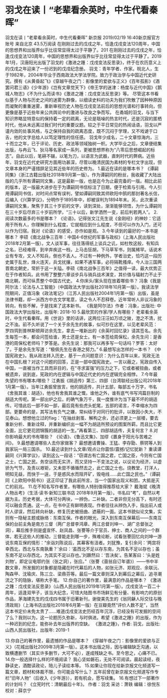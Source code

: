 # 羽戈在读丨“老辈看余英时，中生代看秦晖”

羽戈在读丨“老辈看余英时，中生代看秦晖”
新京报
2019/02/19 16:40新京报官方账号  来自北京
43.5万阅读
在刚刚过去的戊戌之年，恰逢戊戌变法120周年，中国的思想界和出版界似乎比往常显得太过于平静了。201
在刚刚过去的戊戌之年，恰逢戊戌变法120周年，中国的思想界和出版界似乎比往常显得太过于平静了。2019年1月，汉唐阳光出版了羽戈的《激进之踵：戊戌变法反思录》，终于在农历意义上的戊戌之年迎来了一份迟到的戊戌纪念册。
羽戈：青年学者、作家。皖北人，生于1982年，2004年毕业于西南政法大学法学院。致力于政治学与中国近代史研究。撰有《从黄昏起飞》《穿越午夜之门：影像里的爱欲与正义》《百年孤影》《酒罢问君三语》《少年游》《岂有文章觉天下》《帝王学的迷津：杨度与近代中国》《鹅城人物志》《不为什么而读书》《激进之踵：戊戌变法反思录》等。
尽管这本书看似基于人物与历史之间的迷雾为群像，以细读史料的功夫为我们吹散了因种种原因而凝聚的重重迷雾，重新审视历史人物在戊戌变法前后的思想光谱和行事转向，但更像是基于近些年来公共舆论中的激进与改良之争而写。
在甬城的羽戈，与当下知识界略显特意似的保持着一定的疏离，无论是聒噪的热言时代，还是沉寂的匿栖时代，他从未远离过我们时代的重要议题。较之于平日常见的热闹话语，羽戈以严谨内敛的处事风格，与之保持自我的疏离态度，既不沉闷于学理，又不戏谑于口舌，他的文字总给人以笃定理性的信任感。
羽戈年少成名，二十文章惊海内，三十而立之年，已于评论、历史、政法等领域独树一帜。大学毕业之后，文章便结集出版，与冉云飞、狄马等名家成一系列，更被思想界称为“八零后思想崛起的标志”。自此以后，笔耕不辍，以笔为刀，以语言为武器，直刺时代的弊病。近些年，羽戈在近代史研究方面用功甚深，尽管以晚清民国为素材的专栏文字出现，但文章本身的严谨措辞足见其近些年的历史修为。
1.最近在读的是哪本书？
《谭嗣同集》（浙江古籍出版社2018年9月第一版）。作为谭嗣同的粉丝，我收藏了大陆出版的几乎所有谭嗣同文集，这是最新一版，也是迄今为止最完备的一版。相比此前的版本，这一版最大进步在于为谭嗣同书信标注了日期，便于检索与引用。今人引用谭嗣同书信，对时间点常有误判，譬如谭嗣同致其师欧阳中鹄的那封著名长信，后编入《兴算学议》，分明作于1895年中，却被误判为1894年末。另，此次重读谭嗣同文集，聚焦于其三十岁前的文字，读到深处，渐渐能够领悟，为什么谭嗣同在三十岁后尽弃三十岁前所学，“三十以后，新学洒然一变，前后判若两人”。
2.阅读次数最多的书是哪本？
《论语》。记得张文江先生说《金刚经》的神妙：它适用于所有人，你理解到什么程度，它就相应到什么程度，不但可以作为入门，还可以作为归宿。我对《论语》的感受，亦作如是观。
3.今年读到的最好的一本书是哪本？
李硕《南北战争三百年：中国4-6世纪的军事与政权》（上海人民出版社2018年2月第一版）。文人谈军事，往往落得纸上谈兵之讥，如杜牧这般，有知兵之名，已经难得，到辛弃疾这一档，上马击狂胡，下马草军书，则属稀罕。话说术业有专攻，文人不知兵，倒也不丢人。不过有一种例外，学者治史，恰巧这一段历史属于乱世，烽火连天，兵戈扰攘，如果不通军事，必将隔靴搔痒。今人治三国两晋南北朝史，常折于这一关隘。李硕《南北战争三百年》之值得一读，最大优势正在于作者知兵。此书用了整整六章谈步兵与骑兵战术演变，其价值与辐射力不止于南北朝，而可纵贯整个中国古代史。
4.你床头/案头现在放着哪些书？
冯象《我是阿尔法：论法与人工智能》（中国政法大学出版社2018年10月第一版）。我读法学院期间，正值冯象《政法笔记》（江苏人民出版社2004年1月第一版）出版，虽是法律书籍，却一派西方中古文学笔意，读之令人不忍释卷。近年常听人非议冯象的转向，有些不解，于是找来了这本新书。
《我是阿尔法》作者：冯象，出版社: 中国政法大学出版社，出版年: 2018-10
5.最欣赏的作家/学人有哪些？
老辈看余英时，中生代看秦晖。用《世说》里的话讲，这两位汪汪如万顷之陂，澄之不清，扰之不浊。前不久听说了一个关于余先生的故事，似可抄在这里，以见老辈风范：
罗四鸰到普林斯顿拜访余先生，拿去一堆新出的《余英时回忆录》请其签名。余先生每签一本，都会问签给谁，男士还是女士。有一本签给周保松，余先生问：是香港的周保松老师吗？罗答是。余先生说：那我可以再多写一句话吗？罗答：太好了。于是余先生写道：“极佩先生在香港之努力。”
6.最想写出怎样的一本书？
《中国宪政史》。我从政法转入历史，基于一点问题意识：为什么百年以来，宪政无法在中国扎根？对这个问题的回答，正是一部中国宪政史。一言以蔽之，宪政自传入中国，一直被当作工具而非目的，在“寻求富强”的压力之下，它或者被扭曲，或者被遗弃，说到底，宪政的内在逻辑与中国近代史的内在逻辑完全相悖。
7.今年最失望的书有哪本/哪些？
江勇振《胡适传》第三、四部（台湾联经出版公司2018年1月第一版）。当年江勇振曾放言，他的胡适传，共计五部，每部五十万字，书名《舍我其谁：胡适》，他也有舍我其谁之慨，谁他之外，谁有底气书写鸿篇巨制的胡适大传呢。第一部出炉之后，的确气象万千，我一度推许为当下最不坏的胡适传。可惜此后一部不如一部，最后竟有些虎头蛇尾，五部的诺言，不幸缩水为四部。更要命的是，其写法有负气之嫌，常纠结于对同行的批评，以致因小失大，不见泰山。想想他立过的flag：“在抽丝剥茧、解构之余，还必须更上一层楼，要去重新分析、重新诠释，并重新编织出一幅不为胡适所预设的图案所羁，而且比它更全面，比它更花团锦簇的胡适的一生。”再看第三、四部胡适传，夫复何言？
8.对你影响最大的书有哪些？
《论语》、《鲁迅文集》、加缪《置身于阳光与苦难之间》。
9.最想邀请哪些人去你家做客？
最想邀请曹操、王猛、李存勖、蔡锷等人到我家玩一局三国杀。
10.最近读到什么文章/观点让你震惊/震撼/记忆犹新？
重读谭嗣同《兴算学议》，读到这么一段话：“窃谓古有亡国之君，亡国之臣，今则有亡国之士，亡国之民。务空谈而无实济，而又坚持一不变法之说，以议论为经济，以虚骄为气节，及责以艰钜，又未尝不循循然去之，此亡国之士也。烧教堂，打洋人，明知无益，而快于一逞，于是惑风水而阻开矿，毁电线……此亡国之民也。”（谭嗣同《上欧阳中鹄书》）这正印证了我此前所言，当一个国家出现义和团，大抵是灭亡的前兆。
11.在不知名写作者里，有哪些人特别值得推荐给大家？
戴海斌《晚清人物丛考》（生活·读书·新知三联书店 2018年9月第一版）。书名曰“考”，自然以考据为主。历史考据，大体可分两块，一辨伪，二补缺。二者非但无分高下，有时还可以融会贯通。这一点，在书中正有鲜明表现。作者往往从辨伪入手，指出前人或时人谬误，然后转向补缺，修复历史被扭曲、遮蔽的一面。这本书貌似论文集，实则有一隐秘主题或脉络：东南互保。作者的眼光，深入到东南互保幕后——东南互保的台前主角是南方三督（两广总督李鸿章、两江总督刘坤一、湖广总督张之洞），幕后推手则是盛宣怀、赵凤昌、张謇等介于官员、绅士、商人之间的一个群体，若无这些人的推动，三督能走到哪一步，殊难论断，试看张謇回忆向刘坤一游说东南互保的情形：“余诣刘陈说后，其幕客有沮者。刘犹豫，复引余问：‘两宫将幸西北，西北与东南孰重？’余曰：‘虽西北不足以存东南，为其名不足以存也；虽东南不足以存西北，为其实不足以存也。’刘蹶然曰：‘吾决矣’。告某客曰：‘头是姓刘物’。即定议电鄂约张（张之洞），张应。”（张謇《啬翁自订年谱》）——书中半数文章，所发掘的对象都是隐藏在时代幕后的人物，如张元济、郑观应、余联沅、陶森甲、沈瑜庆、陈三立、梁鼎芬等。最后一篇文章则深入到幕后之幕后，追寻潮流之下的隐脉，堪称大手笔。
12.你自己的著作里，最满意的作品是哪本？
《激进之踵：戊戌变法反思录》（山西人民出版社2019年1月第一版）。戊戌变法一百二十周年，适逢双甲子，该当大纪念，可惜大陆图书市场鲜见有分量、有影响力的原创作品，茅海建先生的戊戌四书属于旧著新刊，谢俊美先生的《翁同龢人际交往与晚清政局》（上海书店出版社2018年6月第一版）在豆瓣竟然“评价人数不足”，当然这本书定价未免太贵了……难道戊戌变法史历经百年沉浮，已经没有可发掘的空间了么？我则以为，这一论题历久弥新，与时俱进。希望《激进之踵》的出版，作为一种迟到的纪念，能弥补去年出版界的空缺。
《激进之踵》，作者: 羽戈，出版社: 山西人民出版社，出版年: 2019-1

13.你自己的著作里，最遗憾的作品是哪本？
《穿越午夜之门：影像里的爱欲与正义》（花城出版社2009年3月第一版）。这本书出版之际，因与编辑缺乏沟通，以致横遭删节（其实许多删节，大可不必），遂成残缺之书。至今思之，心痛不已。
14.你一般选择什么样的环境阅读？
我心坚如磐石，无处不可阅读。晨起读经，夜静读史，酒酣读政论，陪儿子读绘本等。
15.如果让你现在给新京报文化频道写一篇文章，题材和体裁不限，你可能会写什么？
五年前曾在新京报文化频道写作专栏“旧年人物”（后收入《少年游》），若有机会，愿写续集。
16.有想过下一部著作的计划吗？
《立宪时代：清朝最后十年》。
作者：羽戈 采访：萧轶
编辑：徐悦东 校对：薛京宁